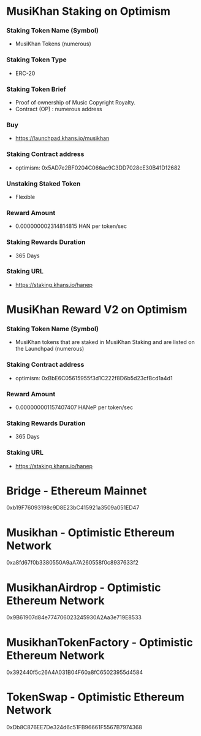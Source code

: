 # MusiKhan Staking on Optimism

### Staking Token Name (Symbol)
- MusiKhan Tokens (numerous)

### Staking Token Type
- ERC-20

### Staking Token Brief
- Proof of ownership of Music Copyright Royalty.
- Contract (OP) : numerous address

### Buy
- https://launchpad.khans.io/musikhan

### Staking Contract address
- optimism: 0x5AD7e2BF0204C066ac9C3DD7028cE30B41D12682

### Unstaking Staked Token
- Flexible

### Reward Amount
- 0.000000002314814815 HAN per token/sec

### Staking Rewards Duration
- 365 Days

### Staking URL
- https://staking.khans.io/hanep

# MusiKhan Reward V2 on Optimism

### Staking Token Name (Symbol)
- MusiKhan tokens that are staked in MusiKhan Staking and are listed on the Launchpad (numerous)

### Staking Contract address
- optimism: 0xBbE6C05615955f3d1C222f8D6b5d23cfBcd1a4d1

### Reward Amount
- 0.000000001157407407 HANeP per token/sec

### Staking Rewards Duration
- 365 Days

### Staking URL
- https://staking.khans.io/hanep

# Bridge - Ethereum Mainnet

0xb19F76093198c9D8E23bC415921a3509a051ED47

# Musikhan - Optimistic Ethereum Network

0xa8fd67f0b3380550A9aA7A260558f0c8937633f2

# MusikhanAirdrop - Optimistic Ethereum Network

0x9B61907d84e774706023245930A2Aa3e719E8533

# MusikhanTokenFactory - Optimistic Ethereum Network

0x392440f5c26A4A031B04F60a8fC65023955d4584

# TokenSwap - Optimistic Ethereum Network

0xDb8C876EE7De324d6c51FB96661F5567B7974368
